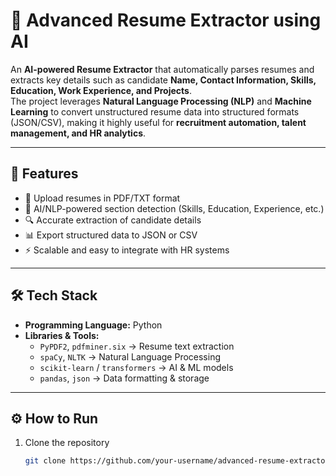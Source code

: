 # 📄 Advanced Resume Extractor using AI  

An **AI-powered Resume Extractor** that automatically parses resumes and extracts key details such as candidate **Name, Contact Information, Skills, Education, Work Experience, and Projects**.  
The project leverages **Natural Language Processing (NLP)** and **Machine Learning** to convert unstructured resume data into structured formats (JSON/CSV), making it highly useful for **recruitment automation, talent management, and HR analytics**.  

---

## 🚀 Features  
- 📂 Upload resumes in PDF/TXT format  
- 🤖 AI/NLP-powered section detection (Skills, Education, Experience, etc.)  
- 🔍 Accurate extraction of candidate details  
- 📊 Export structured data to JSON or CSV  
- ⚡ Scalable and easy to integrate with HR systems  

---

## 🛠️ Tech Stack  
- **Programming Language:** Python  
- **Libraries & Tools:**  
  - `PyPDF2`, `pdfminer.six` → Resume text extraction  
  - `spaCy`, `NLTK` → Natural Language Processing  
  - `scikit-learn` / `transformers` → AI & ML models  
  - `pandas`, `json` → Data formatting & storage  

---

## ⚙️ How to Run  

1. Clone the repository  
   ```bash
   git clone https://github.com/your-username/advanced-resume-extractor.git
